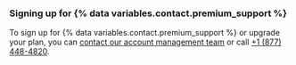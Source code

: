 
### Signing up for {% data variables.contact.premium_support %}

To sign up for {% data variables.contact.premium_support %} or upgrade your plan, you can [contact our account management team](https://enterprise.github.com/contact) or call [+1 (877) 448-4820](tel:+1-877-448-4820).

